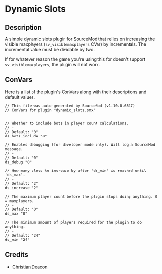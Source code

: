 # Dynamic Slots
## Description
A simple dynamic slots plugin for SourceMod that relies on increasing the visible maxplayers (`sv_visiblemaxplayers` CVar) by incrementals. The incremental value must be dividable by two.

If for whatever reason the game you're using this for doesn't support `sv_visiblemaxplayers`, the plugin will not work.

## ConVars
Here is a list of the plugin's ConVars along with their descriptions and default values.

```
// This file was auto-generated by SourceMod (v1.10.0.6537)
// ConVars for plugin "dynamic_slots.smx"


// Whether to include bots in player count calculations.
// -
// Default: "0"
ds_bots_include "0"

// Enables debugging (for developer mode only). Will log a SourceMod message.
// -
// Default: "0"
ds_debug "0"

// How many slots to increase by after 'ds_min' is reached until 'ds_max'.
// -
// Default: "2"
ds_increase "2"

// The maximum player count before the plugin stops doing anything. 0 = maxplayers.
// -
// Default: "0"
ds_max "0"

// The minimum amount of players required for the plugin to do anything.
// -
// Default: "24"
ds_min "24"
```

## Credits
* [Christian Deacon](https://github.com/gamemann)